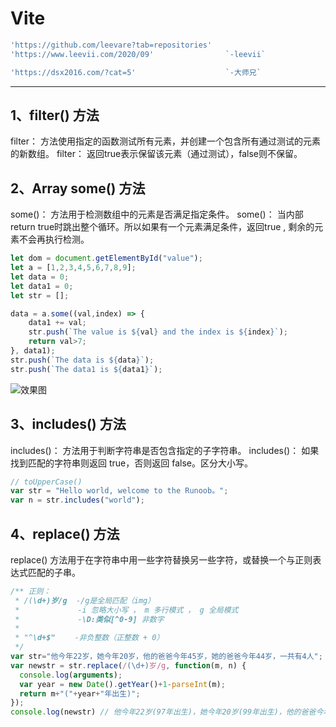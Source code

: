 # Vite

```js
'https://github.com/leevare?tab=repositories'
'https://www.leevii.com/2020/09'                `-leevii`

'https://dsx2016.com/?cat=5'                    `-大师兄`
```

---

## 1、filter() 方法

filter： 方法使用指定的函数测试所有元素，并创建一个包含所有通过测试的元素的新数组。
filter： 返回true表示保留该元素（通过测试），false则不保留。

## 2、Array some() 方法

some()： 方法用于检测数组中的元素是否满足指定条件。
some()： 当内部return true时跳出整个循环。所以如果有一个元素满足条件，返回true , 剩余的元素不会再执行检测。

```js
let dom = document.getElementById("value");
let a = [1,2,3,4,5,6,7,8,9];
let data = 0;
let data1 = 0;
let str = [];

data = a.some((val,index) => {
    data1 += val;
    str.push(`The value is ${val} and the index is ${index}`);
    return val>7;
}, data1);
str.push(`The data is ${data}`);
str.push(`The data1 is ${data1}`);
```

![效果图](https://img-blog.csdnimg.cn/20200831155833861.bmp)

## 3、includes() 方法

includes()： 方法用于判断字符串是否包含指定的子字符串。
includes()： 如果找到匹配的字符串则返回 true，否则返回 false。区分大小写。

```js
// toUpperCase()
var str = "Hello world, welcome to the Runoob。";
var n = str.includes("world");
```

## 4、replace() 方法

replace() 方法用于在字符串中用一些字符替换另一些字符，或替换一个与正则表达式匹配的子串。

```js
/** 正则：
 * /(\d+)岁/g  -/g是全局匹配（img）
 *             -i 忽略大小写 ， m 多行模式 ， g 全局模式
 *             -\D:类似[^0-9] 非数字
 *
 * "^\d+$"　　 -非负整数（正整数 + 0）
 */
var str="他今年22岁，她今年20岁，他的爸爸今年45岁，她的爸爸今年44岁，一共有4人";
var newstr = str.replace(/(\d+)岁/g, function(m, n) {
  console.log(arguments);
  var year = new Date().getYear()+1-parseInt(m);
  return m+"("+year+"年出生)";
});
console.log(newstr) // 他今年22岁(97年出生)，她今年20岁(99年出生)，他的爸爸今年45岁(74年出生)，她的爸爸今年44岁(75年出生)，一共有4人
```

